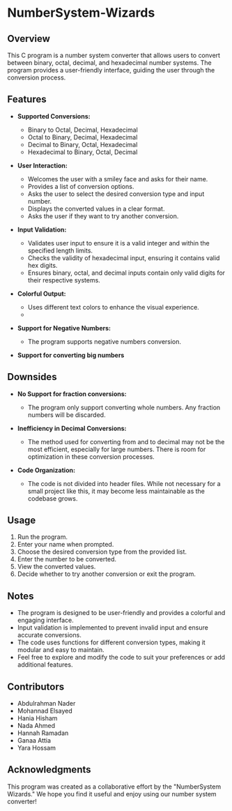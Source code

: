 # NumberSystem-Wizards

## Overview
This C program is a number system converter that allows users to convert between binary, octal, decimal, and hexadecimal number systems. The program provides a user-friendly interface, guiding the user through the conversion process.

## Features
- **Supported Conversions:**
  - Binary to Octal, Decimal, Hexadecimal
  - Octal to Binary, Decimal, Hexadecimal
  - Decimal to Binary, Octal, Hexadecimal
  - Hexadecimal to Binary, Octal, Decimal

- **User Interaction:**
  - Welcomes the user with a smiley face and asks for their name.
  - Provides a list of conversion options.
  - Asks the user to select the desired conversion type and input number.
  - Displays the converted values in a clear format.
  - Asks the user if they want to try another conversion.

- **Input Validation:**
  - Validates user input to ensure it is a valid integer and within the specified length limits.
  - Checks the validity of hexadecimal input, ensuring it contains valid hex digits.
  - Ensures binary, octal, and decimal inputs contain only valid digits for their respective systems.

- **Colorful Output:**
  - Uses different text colors to enhance the visual experience.
  - 
- **Support for Negative Numbers:**
  - The program supports negative numbers conversion.
  
- **Support for converting big numbers**

## Downsides

- **No Support for fraction conversions:**
  - The program only support converting whole numbers. Any fraction numbers will be discarded.

- **Inefficiency in Decimal Conversions:**
  - The method used for converting from and to decimal may not be the most efficient, especially for large numbers. There is room for optimization in these conversion processes.

- **Code Organization:**
  - The code is not divided into header files. While not necessary for a small project like this, it may become less maintainable as the codebase grows.

## Usage
1. Run the program.
2. Enter your name when prompted.
3. Choose the desired conversion type from the provided list.
4. Enter the number to be converted.
5. View the converted values.
6. Decide whether to try another conversion or exit the program.

## Notes
- The program is designed to be user-friendly and provides a colorful and engaging interface.
- Input validation is implemented to prevent invalid input and ensure accurate conversions.
- The code uses functions for different conversion types, making it modular and easy to maintain.
- Feel free to explore and modify the code to suit your preferences or add additional features.

## Contributors
- Abdulrahman Nader
- Mohannad Elsayed
- Hania Hisham
- Nada Ahmed
- Hannah Ramadan
- Ganaa Attia
- Yara Hossam

## Acknowledgments
This program was created as a collaborative effort by the "NumberSystem Wizards." We hope you find it useful and enjoy using our number system converter!
